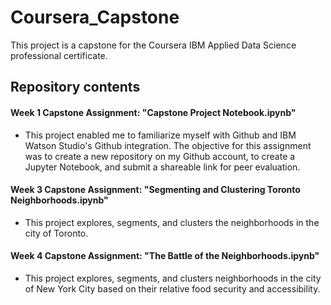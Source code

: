 # Coursera_Capstone
This project is a capstone for the Coursera IBM Applied Data Science professional certificate.
## Repository contents
#### Week 1 Capstone Assignment: "Capstone Project Notebook.ipynb"
- This project enabled me to familiarize myself with Github and IBM Watson Studio's Github integration. The objective for this assignment was to create a new repository on my Github account, to create a Jupyter Notebook, and submit a shareable link for peer evaluation.
#### Week 3 Capstone Assignment: "Segmenting and Clustering Toronto Neighborhoods.ipynb"
- This project explores, segments, and clusters the neighborhoods in the city of Toronto.
#### Week 4 Capstone Assignment: "The Battle of the Neighborhoods.ipynb"
- This project explores, segments, and clusters neighborhoods in the city of New York City based on their relative food security and accessibility.
